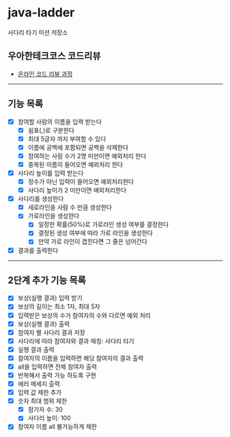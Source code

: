 # java-ladder

사다리 타기 미션 저장소

## 우아한테크코스 코드리뷰

- [온라인 코드 리뷰 과정](https://github.com/woowacourse/woowacourse-docs/blob/master/maincourse/README.md)

---

## 기능 목록

- [x]  참여할 사람의 이름을 입력 받는다
    - [x]  쉼표(,)로 구분한다
    - [x]  최대 5글자 까지 부여할 수 있다
    - [x]  이름에 공백에 포함되면 공백을 삭제한다
    - [x]  참여하는 사람 수가 2명 미만이면 예외처리 한다
    - [x]  중복된 이름이 들어오면 예외처리 한다
- [x]  사다리 높이를 입력 받는다
    - [x]  정수가 아닌 입력이 들어오면 예외처리한다
    - [x]  사다리 높이가 2 미만이면 예외처리한다
- [x]  사다리를 생성한다
    - [x]  세로라인을 사람 수 만큼 생성한다
    - [x]  가로라인을 생성한다
        - [x]  일정한 확률(50%)로 가로라인 생성 여부를 결정한다
        - [x]  결정된 생성 여부에 따라 가로 라인을 생성한다
        - [x]  만약 가로 라인이 겹친다면 그 줄은 넘어간다
- [x]  결과를 출력한다

---

## 2단계 추가 기능 목록

- [x]  보상(실행 결과) 입력 받기
  - [x]  보상의 길이는 최소 1자, 최대 5자
  - [x]  입력받은 보상의 수가 참여자의 수와 다르면 예외 처리
- [x]  보상(실행 결과) 출력
- [x]  참여자 별 사다리 결과 저장
- [x]  사다리에 따라 참여자와 결과 매칭: 사다리 타기
- [x]  실행 결과 출력
  - [x]  참여자의 이름을 입력하면 해당 참여자의 결과 출력
  - [x]  all을 입력하면 전체 참여자 출력
  - [x]  반복해서 출력 가능 하도록 구현
- [x]  에러 메세지 출력
- [x]  입력 값 제한 추가
  - [x]  숫자 최대 범위 제한
      - [x]  참가자 수: 30
      - [x]  사다리 높이: 100
  - [x]  참여자 이름 all 불가능하게 제한
